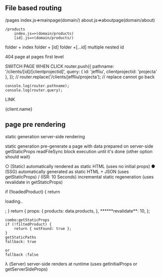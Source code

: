 ## File based routing

/pages
index.js=>mainpage(domain/)
about.js=>aboutpage(domain/about)

    /products
        index.js=>(domain/products)
        [id].js=>(domain/products/)

folder + index
folder + [id]
folder +[...id] multiple nested id

404 page at pages first level

SWITCH PAGE WHEN CLICK
router.push({
pathname: '/clients/[id]/[clientprojectid]',
query: { id: 'jeffliu', clientprojectid: 'projecta' },
});
// router.replace('/clients/jeffliu/projecta');
// replace cannot go back

    console.log(router.pathname);
    console.log(router.query);

LINK

 <Link
href={{ pathname: '/clients/[id]', query: { id: client.id } }} >
{client.name}
</Link>

## page pre rendering

static generation
server-side rendering

static generation
pre-generate a page with data prepared on server-side
getStaticProps
readFileSync block execution until it's done (other option should wait)

○ (Static) automatically rendered as static HTML (uses no initial props)
● (SSG) automatically generated as static HTML + JSON (uses getStaticProps)
/ (ISR: 10 Seconds) incremental static regeneration (uses revalidate in getStaticProps)

if (!loadedProduct) {
return <p>loading..</p>;
}
return {
props: {
products: data.products,
},
**\*\***revalidate\*\*: 10,
};

    combo:getStaticProps
    if (!filtedProduct) {
    	return { notFound: true };
    }
    getStaticPaths
    fallback: true

    or
    fallback :false

λ  (Server)  server-side renders at runtime (uses getInitialProps or getServerSideProps)